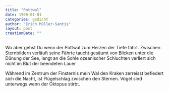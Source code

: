 ```yaml
---
title: "Pottwal"
date: 1900-01-01
categories: gedicht
author: "Erich Müller-Santis"
layout: post
creationDate: ""
---
```

Wo aber gehst Du
wenn der Pottwal
zum Herzen der Tiefe fährt.
Zwischen Sternbildern verläuft seine Fährte
taucht
gesäumt von Blicken
unter die Dünung der See,
langt an die Sohle ozeanischer Schluchten
verliert sich nicht
im Blut der beendeten Lauer

Während im Zentrum der Finsternis
mein Wal den Kraken zerreisst
befiedert sich die Nacht,
ist Flügelschlag zwischen den Sternen.
Vögel sind unterwegs
wenn der Oktopus stirbt.
